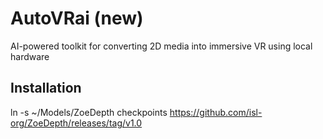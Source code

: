 # AutoVRai (new)
AI-powered toolkit for converting 2D media into immersive VR using local hardware

## Installation

ln -s ~/Models/ZoeDepth checkpoints
https://github.com/isl-org/ZoeDepth/releases/tag/v1.0
